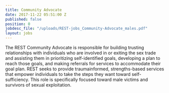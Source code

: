 ```yaml
---
title: Community Advocate
date: 2017-11-22 05:51:00 Z
published: false
position: 0
jobdesc_file: "/uploads/REST-jobs_Community-Advocate_males.pdf"
layout: jobs
---
```


The REST Community Advocate is responsible for building trusting relationships with individuals who are involved in or exiting the sex trade and assisting them in prioritizing self-identified goals, developing a plan to reach those goals, and making referrals for services to accommodate their goal plan. REST seeks to provide traumainformed, strengths-based services that empower individuals to take the steps they want toward self-sufficiency. This role is specifically focused toward male victims and survivors of sexual exploitation.